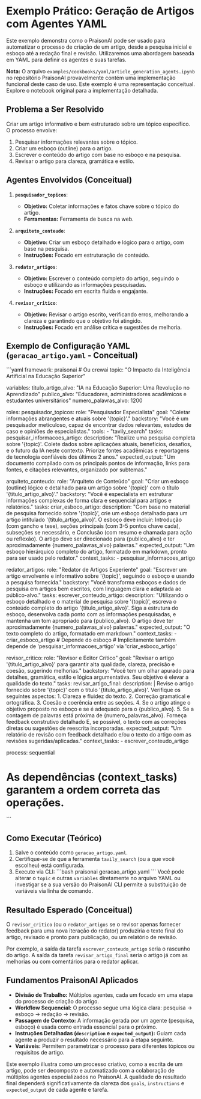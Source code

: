 # Exemplo Prático: Geração de Artigos com Agentes YAML

Este exemplo demonstra como o PraisonAI pode ser usado para automatizar o processo de criação de um artigo, desde a pesquisa inicial e esboço até a redação final e revisão. Utilizaremos uma abordagem baseada em YAML para definir os agentes e suas tarefas.

**Nota:** O arquivo `examples/cookbooks/yaml/article_generation_agents.ipynb` no repositório PraisonAI provavelmente contém uma implementação funcional deste caso de uso. Este exemplo é uma representação conceitual. Explore o notebook original para a implementação detalhada.

## Problema a Ser Resolvido

Criar um artigo informativo e bem estruturado sobre um tópico específico. O processo envolve:
1.  Pesquisar informações relevantes sobre o tópico.
2.  Criar um esboço (outline) para o artigo.
3.  Escrever o conteúdo do artigo com base no esboço e na pesquisa.
4.  Revisar o artigo para clareza, gramática e estilo.

## Agentes Envolvidos (Conceitual)

1.  **`pesquisador_topicos`**:
    *   **Objetivo:** Coletar informações e fatos chave sobre o tópico do artigo.
    *   **Ferramentas:** Ferramenta de busca na web.

2.  **`arquiteto_conteudo`**:
    *   **Objetivo:** Criar um esboço detalhado e lógico para o artigo, com base na pesquisa.
    *   **Instruções:** Focado em estruturação de conteúdo.

3.  **`redator_artigos`**:
    *   **Objetivo:** Escrever o conteúdo completo do artigo, seguindo o esboço e utilizando as informações pesquisadas.
    *   **Instruções:** Focado em escrita fluida e engajante.

4.  **`revisor_critico`**:
    *   **Objetivo:** Revisar o artigo escrito, verificando erros, melhorando a clareza e garantindo que o objetivo foi atingido.
    *   **Instruções:** Focado em análise crítica e sugestões de melhoria.

## Exemplo de Configuração YAML (`geracao_artigo.yaml` - Conceitual)

\`\`\`yaml
framework: praisonai # Ou crewai
topic: "O Impacto da Inteligência Artificial na Educação Superior"

variables:
  titulo_artigo_alvo: "IA na Educação Superior: Uma Revolução no Aprendizado"
  publico_alvo: "Educadores, administradores acadêmicos e estudantes universitários"
  numero_palavras_alvo: 1200

roles:
  pesquisador_topicos:
    role: "Pesquisador Especialista"
    goal: "Coletar informações abrangentes e atuais sobre '{topic}'."
    backstory: "Você é um pesquisador meticuloso, capaz de encontrar dados relevantes, estudos de caso e opiniões de especialistas."
    tools:
      - "tavily_search"
    tasks:
      pesquisar_informacoes_artigo:
        description: "Realize uma pesquisa completa sobre '{topic}'. Colete dados sobre aplicações atuais, benefícios, desafios, e o futuro da IA neste contexto. Priorize fontes acadêmicas e reportagens de tecnologia confiáveis dos últimos 2 anos."
        expected_output: "Um documento compilado com os principais pontos de informação, links para fontes, e citações relevantes, organizado por subtemas."

  arquiteto_conteudo:
    role: "Arquiteto de Conteúdo"
    goal: "Criar um esboço (outline) lógico e detalhado para um artigo sobre '{topic}' com o título '{titulo_artigo_alvo}'."
    backstory: "Você é especialista em estruturar informações complexas de forma clara e sequencial para artigos e relatórios."
    tasks:
      criar_esboco_artigo:
        description: "Com base no material de pesquisa fornecido sobre '{topic}', crie um esboço detalhado para um artigo intitulado '{titulo_artigo_alvo}'. O esboço deve incluir: Introdução (com gancho e tese), seções principais (com 3-5 pontos chave cada), subseções se necessário, e Conclusão (com resumo e chamada para ação ou reflexão). O artigo deve ser direcionado para {publico_alvo} e ter aproximadamente {numero_palavras_alvo} palavras."
        expected_output: "Um esboço hierárquico completo do artigo, formatado em markdown, pronto para ser usado pelo redator."
        context_tasks:
          - pesquisar_informacoes_artigo

  redator_artigos:
    role: "Redator de Artigos Experiente"
    goal: "Escrever um artigo envolvente e informativo sobre '{topic}', seguindo o esboço e usando a pesquisa fornecida."
    backstory: "Você transforma esboços e dados de pesquisa em artigos bem escritos, com linguagem clara e adaptada ao público-alvo."
    tasks:
      escrever_conteudo_artigo:
        description: "Utilizando o esboço detalhado e o material de pesquisa sobre '{topic}', escreva o conteúdo completo do artigo '{titulo_artigo_alvo}'. Siga a estrutura do esboço, desenvolva cada ponto com as informações pesquisadas, e mantenha um tom apropriado para {publico_alvo}. O artigo deve ter aproximadamente {numero_palavras_alvo} palavras."
        expected_output: "O texto completo do artigo, formatado em markdown."
        context_tasks:
          - criar_esboco_artigo # Depende do esboço
          # Implicitamente também depende de 'pesquisar_informacoes_artigo' via 'criar_esboco_artigo'

  revisor_critico:
    role: "Revisor e Editor Crítico"
    goal: "Revisar o artigo '{titulo_artigo_alvo}' para garantir alta qualidade, clareza, precisão e coesão, sugerindo melhorias."
    backstory: "Você tem um olhar apurado para detalhes, gramática, estilo e lógica argumentativa. Seu objetivo é elevar a qualidade do texto."
    tasks:
      revisar_artigo_final:
        description: |
          Revise o artigo fornecido sobre '{topic}' com o título '{titulo_artigo_alvo}'.
          Verifique os seguintes aspectos:
          1. Clareza e fluidez do texto.
          2. Correção gramatical e ortográfica.
          3. Coesão e coerência entre as seções.
          4. Se o artigo atinge o objetivo proposto no esboço e se é adequado para o {publico_alvo}.
          5. Se a contagem de palavras está próxima de {numero_palavras_alvo}.
          Forneça feedback construtivo detalhado E, se possível, o texto com as correções diretas ou sugestões de reescrita incorporadas.
        expected_output: "Um relatório de revisão com feedback detalhado e/ou o texto do artigo com as revisões sugeridas/aplicadas."
        context_tasks:
          - escrever_conteudo_artigo

process: sequential
# As dependências (context_tasks) garantem a ordem correta das operações.
\`\`\`

## Como Executar (Teórico)

1.  Salve o conteúdo como `geracao_artigo.yaml`.
2.  Certifique-se de que a ferramenta `tavily_search` (ou a que você escolheu) está configurada.
3.  Execute via CLI:
    \`\`\`bash
    praisonai geracao_artigo.yaml
    \`\`\`
    Você pode alterar o `topic` e outras `variables` diretamente no arquivo YAML ou investigar se a sua versão do PraisonAI CLI permite a substituição de variáveis via linha de comando.

## Resultado Esperado (Conceitual)

O `revisor_critico` (ou o `redator_artigos` se o revisor apenas fornecer feedback para uma nova iteração do redator) produziria o texto final do artigo, revisado e pronto para publicação, ou um relatório de revisão.

Por exemplo, a saída da tarefa `escrever_conteudo_artigo` seria o rascunho do artigo. A saída da tarefa `revisar_artigo_final` seria o artigo já com as melhorias ou com comentários para o redator aplicar.

## Fundamentos PraisonAI Aplicados

*   **Divisão de Trabalho:** Múltiplos agentes, cada um focado em uma etapa do processo de criação do artigo.
*   **Workflow Sequencial:** O processo segue uma lógica clara: pesquisa -> esboço -> redação -> revisão.
*   **Passagem de Contexto:** A informação gerada por um agente (pesquisa, esboço) é usada como entrada essencial para o próximo.
*   **Instruções Detalhadas (`description` e `expected_output`):** Guiam cada agente a produzir o resultado necessário para a etapa seguinte.
*   **Variáveis:** Permitem parametrizar o processo para diferentes tópicos ou requisitos de artigo.

Este exemplo illustra como um processo criativo, como a escrita de um artigo, pode ser decomposto e automatizado com a colaboração de múltiplos agentes especializados no PraisonAI. A qualidade do resultado final dependerá significativamente da clareza dos `goals`, `instructions` e `expected_output` de cada agente e tarefa.
